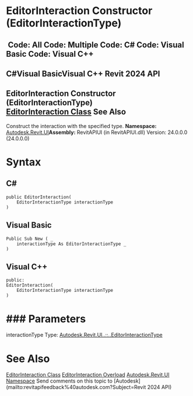 # EditorInteraction Constructor (EditorInteractionType)

﻿
 Code: All Code: Multiple Code: C# Code: Visual Basic Code: Visual C++   
---  
C#Visual BasicVisual C++
Revit 2024 API  
---  
EditorInteraction Constructor (EditorInteractionType)  
[EditorInteraction Class](30334b20-a279-d24f-dc43-f4b96184251d.md "EditorInteraction Class") See Also  
---  
Construct the interaction with the specified type. 
**Namespace:** [Autodesk.Revit.UI](e86fd90a-8957-02a6-da7f-ced248966e3e.md "Autodesk.Revit.UI Namespace")**Assembly:** RevitAPIUI (in RevitAPIUI.dll) Version: 24.0.0.0 (24.0.0.0)
# Syntax
C#  
---  
```text
public EditorInteraction(
	EditorInteractionType interactionType
)
```
  
Visual Basic  
---  
```text
Public Sub New ( _
	interactionType As EditorInteractionType _
)
```
  
Visual C++  
---  
```text
public:
EditorInteraction(
	EditorInteractionType interactionType
)
```
  
# ### Parameters
interactionType
    Type: [Autodesk.Revit.UI..::..EditorInteractionType](5dba951f-9d86-4205-a829-be4df4ad200d.md "EditorInteractionType Enumeration")
# See Also
[EditorInteraction Class](30334b20-a279-d24f-dc43-f4b96184251d.md "EditorInteraction Class")
[EditorInteraction Overload](7866ca0a-053e-72e0-2890-b3474dff4c43.md "EditorInteraction Constructor")
[Autodesk.Revit.UI Namespace](e86fd90a-8957-02a6-da7f-ced248966e3e.md "Autodesk.Revit.UI Namespace")
Send comments on this topic to [Autodesk](mailto:revitapifeedback%40autodesk.com?Subject=Revit 2024 API)